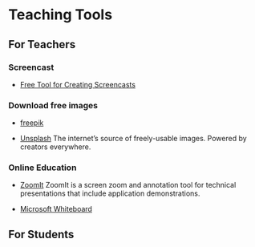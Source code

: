 # Teaching Tools

## For Teachers

### Screencast

- [Free Tool for Creating Screencasts](https://www.freescreenrecording.com/)

### Download free images

- [freepik](https://www.freepik.com/)

- [Unsplash](https://unsplash.com/)
  The internet’s source of freely-usable images. Powered by creators everywhere.

### Online Education

- [ZoomIt](https://docs.microsoft.com/en-us/sysinternals/downloads/zoomit)
  ZoomIt is a screen zoom and annotation tool for technical presentations that include application demonstrations.

- [Microsoft Whiteboard](https://www.microsoft.com/en-ww/microsoft-365/microsoft-whiteboard/digital-whiteboard-app)

## For Students

